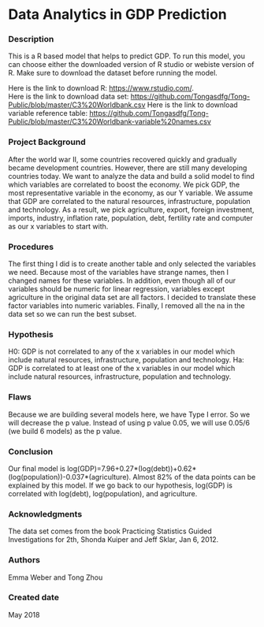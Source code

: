 # Data Analytics in GDP Prediction   

### Description
This is a R based model that helps to predict GDP. To run this model, you can choose either the downloaded version of R studio or webiste version of R. Make sure to download the dataset before running the model. 

Here is the link to download R:                        https://www.rstudio.com/.  
Here is the link to download data set:                 https://github.com/Tongasdfg/Tong-Public/blob/master/C3%20Worldbank.csv 
Here is the link to download variable reference table: https://github.com/Tongasdfg/Tong-Public/blob/master/C3%20Worldbank-variable%20names.csv 
### Project Background
After the world war II, some countries recovered quickly and gradually became development countries. However, there are still many developing countries today. We want to analyze the data and build a solid model to find which variables are correlated to boost the economy. We pick GDP, the most representative variable in the economy, as our Y variable. We assume that GDP are correlated to the natural resources, infrastructure, population and technology.  As a result, we pick agriculture, export, foreign investment, imports, industry, inflation rate, population, debt, fertility rate and computer as our x variables to start with. 

### Procedures
The first thing I did is to create another table and only selected the variables we need. Because most of the variables have strange names, then I changed names for these variables. In addition, even though all of our variables should be numeric for linear regression, variables except agriculture in the original data set are all factors. I decided to translate these factor variables into numeric variables. Finally, I removed all the na in the data set so we can run the best subset.

### Hypothesis
H0: GDP is not correlated to any of the x variables in our model which include natural resources, infrastructure, population and technology. 
Ha: GDP is correlated to at least one of the x variables in our model which include natural resources, infrastructure, population and technology.

### Flaws
Because we are building several models here, we have Type I error. So we will decrease the p value. Instead of using p value 0.05, we will use 0.05/6 (we build 6 models) as the p value.

### Conclusion
Our final model is log(GDP)=7.96+0.27*(log(debt))+0.62*(log(population))-0.037*(agriculture). Almost 82% of the data points can be explained by this model. 
If we go back to our hypothesis, log(GDP) is correlated with log(debt), log(population), and agriculture. 

### Acknowledgments
The data set comes from the book Practicing Statistics Guided Investigations for 2th, Shonda Kuiper and Jeff Sklar, Jan 6, 2012.

### Authors
Emma Weber and Tong Zhou

### Created date
May 2018



